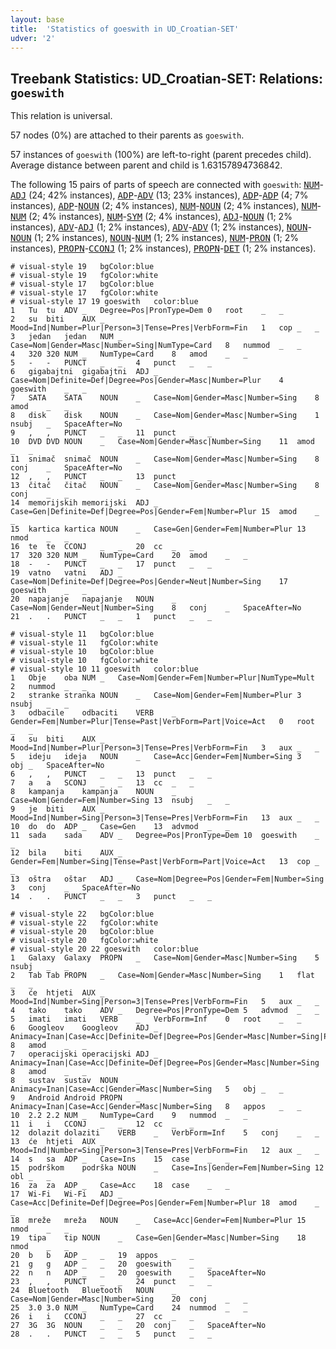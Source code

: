 ```yaml
---
layout: base
title:  'Statistics of goeswith in UD_Croatian-SET'
udver: '2'
---
```


## Treebank Statistics: UD_Croatian-SET: Relations: `goeswith`

This relation is universal.

57 nodes (0%) are attached to their parents as `goeswith`.

57 instances of `goeswith` (100%) are left-to-right (parent precedes child).
Average distance between parent and child is 1.63157894736842.

The following 15 pairs of parts of speech are connected with `goeswith`: <tt><a href="hr_set-pos-NUM.html">NUM</a></tt>-<tt><a href="hr_set-pos-ADJ.html">ADJ</a></tt> (24; 42% instances), <tt><a href="hr_set-pos-ADP.html">ADP</a></tt>-<tt><a href="hr_set-pos-ADV.html">ADV</a></tt> (13; 23% instances), <tt><a href="hr_set-pos-ADP.html">ADP</a></tt>-<tt><a href="hr_set-pos-ADP.html">ADP</a></tt> (4; 7% instances), <tt><a href="hr_set-pos-ADP.html">ADP</a></tt>-<tt><a href="hr_set-pos-NOUN.html">NOUN</a></tt> (2; 4% instances), <tt><a href="hr_set-pos-NUM.html">NUM</a></tt>-<tt><a href="hr_set-pos-NOUN.html">NOUN</a></tt> (2; 4% instances), <tt><a href="hr_set-pos-NUM.html">NUM</a></tt>-<tt><a href="hr_set-pos-NUM.html">NUM</a></tt> (2; 4% instances), <tt><a href="hr_set-pos-NUM.html">NUM</a></tt>-<tt><a href="hr_set-pos-SYM.html">SYM</a></tt> (2; 4% instances), <tt><a href="hr_set-pos-ADJ.html">ADJ</a></tt>-<tt><a href="hr_set-pos-NOUN.html">NOUN</a></tt> (1; 2% instances), <tt><a href="hr_set-pos-ADV.html">ADV</a></tt>-<tt><a href="hr_set-pos-ADJ.html">ADJ</a></tt> (1; 2% instances), <tt><a href="hr_set-pos-ADV.html">ADV</a></tt>-<tt><a href="hr_set-pos-ADV.html">ADV</a></tt> (1; 2% instances), <tt><a href="hr_set-pos-NOUN.html">NOUN</a></tt>-<tt><a href="hr_set-pos-NOUN.html">NOUN</a></tt> (1; 2% instances), <tt><a href="hr_set-pos-NOUN.html">NOUN</a></tt>-<tt><a href="hr_set-pos-NUM.html">NUM</a></tt> (1; 2% instances), <tt><a href="hr_set-pos-NUM.html">NUM</a></tt>-<tt><a href="hr_set-pos-PRON.html">PRON</a></tt> (1; 2% instances), <tt><a href="hr_set-pos-PROPN.html">PROPN</a></tt>-<tt><a href="hr_set-pos-CCONJ.html">CCONJ</a></tt> (1; 2% instances), <tt><a href="hr_set-pos-PROPN.html">PROPN</a></tt>-<tt><a href="hr_set-pos-DET.html">DET</a></tt> (1; 2% instances).


~~~ conllu
# visual-style 19	bgColor:blue
# visual-style 19	fgColor:white
# visual-style 17	bgColor:blue
# visual-style 17	fgColor:white
# visual-style 17 19 goeswith	color:blue
1	Tu	tu	ADV	_	Degree=Pos|PronType=Dem	0	root	_	_
2	su	biti	AUX	_	Mood=Ind|Number=Plur|Person=3|Tense=Pres|VerbForm=Fin	1	cop	_	_
3	jedan	jedan	NUM	_	Case=Nom|Gender=Masc|Number=Sing|NumType=Card	8	nummod	_	_
4	320	320	NUM	_	NumType=Card	8	amod	_	_
5	-	-	PUNCT	_	_	4	punct	_	_
6	gigabajtni	gigabajtni	ADJ	_	Case=Nom|Definite=Def|Degree=Pos|Gender=Masc|Number=Plur	4	goeswith	_	_
7	SATA	SATA	NOUN	_	Case=Nom|Gender=Masc|Number=Sing	8	amod	_	_
8	disk	disk	NOUN	_	Case=Nom|Gender=Masc|Number=Sing	1	nsubj	_	SpaceAfter=No
9	,	,	PUNCT	_	_	11	punct	_	_
10	DVD	DVD	NOUN	_	Case=Nom|Gender=Masc|Number=Sing	11	amod	_	_
11	snimač	snimač	NOUN	_	Case=Nom|Gender=Masc|Number=Sing	8	conj	_	SpaceAfter=No
12	,	,	PUNCT	_	_	13	punct	_	_
13	čitač	čitač	NOUN	_	Case=Nom|Gender=Masc|Number=Sing	8	conj	_	_
14	memorijskih	memorijski	ADJ	_	Case=Gen|Definite=Def|Degree=Pos|Gender=Fem|Number=Plur	15	amod	_	_
15	kartica	kartica	NOUN	_	Case=Gen|Gender=Fem|Number=Plur	13	nmod	_	_
16	te	te	CCONJ	_	_	20	cc	_	_
17	320	320	NUM	_	NumType=Card	20	amod	_	_
18	-	-	PUNCT	_	_	17	punct	_	_
19	vatno	vatni	ADJ	_	Case=Nom|Definite=Def|Degree=Pos|Gender=Neut|Number=Sing	17	goeswith	_	_
20	napajanje	napajanje	NOUN	_	Case=Nom|Gender=Neut|Number=Sing	8	conj	_	SpaceAfter=No
21	.	.	PUNCT	_	_	1	punct	_	_

~~~


~~~ conllu
# visual-style 11	bgColor:blue
# visual-style 11	fgColor:white
# visual-style 10	bgColor:blue
# visual-style 10	fgColor:white
# visual-style 10 11 goeswith	color:blue
1	Obje	oba	NUM	_	Case=Nom|Gender=Fem|Number=Plur|NumType=Mult	2	nummod	_	_
2	stranke	stranka	NOUN	_	Case=Nom|Gender=Fem|Number=Plur	3	nsubj	_	_
3	odbacile	odbaciti	VERB	_	Gender=Fem|Number=Plur|Tense=Past|VerbForm=Part|Voice=Act	0	root	_	_
4	su	biti	AUX	_	Mood=Ind|Number=Plur|Person=3|Tense=Pres|VerbForm=Fin	3	aux	_	_
5	ideju	ideja	NOUN	_	Case=Acc|Gender=Fem|Number=Sing	3	obj	_	SpaceAfter=No
6	,	,	PUNCT	_	_	13	punct	_	_
7	a	a	SCONJ	_	_	13	cc	_	_
8	kampanja	kampanja	NOUN	_	Case=Nom|Gender=Fem|Number=Sing	13	nsubj	_	_
9	je	biti	AUX	_	Mood=Ind|Number=Sing|Person=3|Tense=Pres|VerbForm=Fin	13	aux	_	_
10	do	do	ADP	_	Case=Gen	13	advmod	_	_
11	sada	sada	ADV	_	Degree=Pos|PronType=Dem	10	goeswith	_	_
12	bila	biti	AUX	_	Gender=Fem|Number=Sing|Tense=Past|VerbForm=Part|Voice=Act	13	cop	_	_
13	oštra	oštar	ADJ	_	Case=Nom|Degree=Pos|Gender=Fem|Number=Sing	3	conj	_	SpaceAfter=No
14	.	.	PUNCT	_	_	3	punct	_	_

~~~


~~~ conllu
# visual-style 22	bgColor:blue
# visual-style 22	fgColor:white
# visual-style 20	bgColor:blue
# visual-style 20	fgColor:white
# visual-style 20 22 goeswith	color:blue
1	Galaxy	Galaxy	PROPN	_	Case=Nom|Gender=Masc|Number=Sing	5	nsubj	_	_
2	Tab	Tab	PROPN	_	Case=Nom|Gender=Masc|Number=Sing	1	flat	_	_
3	će	htjeti	AUX	_	Mood=Ind|Number=Sing|Person=3|Tense=Pres|VerbForm=Fin	5	aux	_	_
4	tako	tako	ADV	_	Degree=Pos|PronType=Dem	5	advmod	_	_
5	imati	imati	VERB	_	VerbForm=Inf	0	root	_	_
6	Googleov	Googleov	ADJ	_	Animacy=Inan|Case=Acc|Definite=Def|Degree=Pos|Gender=Masc|Number=Sing|Poss=Yes	8	amod	_	_
7	operacijski	operacijski	ADJ	_	Animacy=Inan|Case=Acc|Definite=Def|Degree=Pos|Gender=Masc|Number=Sing	8	amod	_	_
8	sustav	sustav	NOUN	_	Animacy=Inan|Case=Acc|Gender=Masc|Number=Sing	5	obj	_	_
9	Android	Android	PROPN	_	Animacy=Inan|Case=Acc|Gender=Masc|Number=Sing	8	appos	_	_
10	2.2	2.2	NUM	_	NumType=Card	9	nummod	_	_
11	i	i	CCONJ	_	_	12	cc	_	_
12	dolazit	dolaziti	VERB	_	VerbForm=Inf	5	conj	_	_
13	će	htjeti	AUX	_	Mood=Ind|Number=Sing|Person=3|Tense=Pres|VerbForm=Fin	12	aux	_	_
14	s	sa	ADP	_	Case=Ins	15	case	_	_
15	podrškom	podrška	NOUN	_	Case=Ins|Gender=Fem|Number=Sing	12	obl	_	_
16	za	za	ADP	_	Case=Acc	18	case	_	_
17	Wi-Fi	Wi-Fi	ADJ	_	Case=Acc|Definite=Def|Degree=Pos|Gender=Fem|Number=Plur	18	amod	_	_
18	mreže	mreža	NOUN	_	Case=Acc|Gender=Fem|Number=Plur	15	nmod	_	_
19	tipa	tip	NOUN	_	Case=Gen|Gender=Masc|Number=Sing	18	nmod	_	_
20	b	b	ADP	_	_	19	appos	_	_
21	g	g	ADP	_	_	20	goeswith	_	_
22	n	n	ADP	_	_	20	goeswith	_	SpaceAfter=No
23	,	,	PUNCT	_	_	24	punct	_	_
24	Bluetooth	Bluetooth	NOUN	_	Case=Nom|Gender=Masc|Number=Sing	20	conj	_	_
25	3.0	3.0	NUM	_	NumType=Card	24	nummod	_	_
26	i	i	CCONJ	_	_	27	cc	_	_
27	3G	3G	NOUN	_	_	20	conj	_	SpaceAfter=No
28	.	.	PUNCT	_	_	5	punct	_	_

~~~


